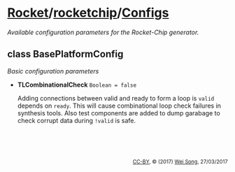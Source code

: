 [Rocket](../Readme.md)/[rocketchip](../rocketchip.md)/[Configs](https://github.com/ucb-bar/rocket-chip/blob/master/src/main/scala/rocketchip/Configs.scala)
=====================

*Available configuration parameters for the Rocket-Chip generator.*

class BasePlatformConfig
----------------
*Basic configuration parameters*

+ **TLCombinationalCheck** `Boolean = false`

    Adding connections between valid and ready to form a loop is `valid` depends on `ready`.
    This will cause combinational loop check failures in synthesis tools.
    Also test components are added to dump garabage to check corrupt data during `!valid` is safe.


<br><br><br><p align="right"><sub>[CC-BY](https://creativecommons.org/licenses/by/3.0/), &copy; (2017) [Wei Song](mailto:wsong83@gmail.com), 27/03/2017</sub></p>

